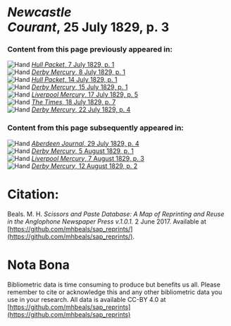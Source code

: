 # *Newcastle Courant*, 25 July 1829, p. 3  
  
### Content from this page previously appeared in:  
![Hand](http://scissorsandpaste.net/wp-content/uploads/2017/06/smallhandpointer.png) [*Hull Packet*, 7 July 1829, p. 1](https://mhbeals.github.io/sap_html/Hull-Packet/Hull-Packet-7-July-1829-p-1)  
![Hand](http://scissorsandpaste.net/wp-content/uploads/2017/06/smallhandpointer.png) [*Derby Mercury*, 8 July 1829, p. 1](https://mhbeals.github.io/sap_html/Derby-Mercury/Derby-Mercury-8-July-1829-p-1)  
![Hand](http://scissorsandpaste.net/wp-content/uploads/2017/06/smallhandpointer.png) [*Hull Packet*, 14 July 1829, p. 1](https://mhbeals.github.io/sap_html/Hull-Packet/Hull-Packet-14-July-1829-p-1)  
![Hand](http://scissorsandpaste.net/wp-content/uploads/2017/06/smallhandpointer.png) [*Derby Mercury*, 15 July 1829, p. 1](https://mhbeals.github.io/sap_html/Derby-Mercury/Derby-Mercury-15-July-1829-p-1)  
![Hand](http://scissorsandpaste.net/wp-content/uploads/2017/06/smallhandpointer.png) [*Liverpool Mercury*, 17 July 1829, p. 5](https://mhbeals.github.io/sap_html/Liverpool-Mercury/Liverpool-Mercury-17-July-1829-p-5)  
![Hand](http://scissorsandpaste.net/wp-content/uploads/2017/06/smallhandpointer.png) [*The Times*, 18 July 1829, p. 7](https://mhbeals.github.io/sap_html/The-Times/The-Times-18-July-1829-p-7)  
![Hand](http://scissorsandpaste.net/wp-content/uploads/2017/06/smallhandpointer.png) [*Derby Mercury*, 22 July 1829, p. 4](https://mhbeals.github.io/sap_html/Derby-Mercury/Derby-Mercury-22-July-1829-p-4)  
  
### Content from this page subsequently appeared in:  
![Hand](http://scissorsandpaste.net/wp-content/uploads/2017/06/smallhandpointer.png) [*Aberdeen Journal*, 29 July 1829, p. 4](https://mhbeals.github.io/sap_html/Aberdeen-Journal/Aberdeen-Journal-29-July-1829-p-4)  
![Hand](http://scissorsandpaste.net/wp-content/uploads/2017/06/smallhandpointer.png) [*Derby Mercury*, 5 August 1829, p. 1](https://mhbeals.github.io/sap_html/Derby-Mercury/Derby-Mercury-5-August-1829-p-1)  
![Hand](http://scissorsandpaste.net/wp-content/uploads/2017/06/smallhandpointer.png) [*Liverpool Mercury*, 7 August 1829, p. 3](https://mhbeals.github.io/sap_html/Liverpool-Mercury/Liverpool-Mercury-7-August-1829-p-3)  
![Hand](http://scissorsandpaste.net/wp-content/uploads/2017/06/smallhandpointer.png) [*Derby Mercury*, 12 August 1829, p. 2](https://mhbeals.github.io/sap_html/Derby-Mercury/Derby-Mercury-12-August-1829-p-2)  


# Citation: 

Beals. M. H. *Scissors and Paste Database: A Map of Reprinting and Reuse in the Anglophone Newspaper Press v.1.0.1.* 2 June 2017. Available at [https://github.com/mhbeals/sap_reprints/](https://github.com/mhbeals/sap_reprints/). 

# Nota Bona

Bibliometric data is time consuming to produce but benefits us all. Please remember to cite or acknowledge this and any other bibliometric data you use in your research. All data is available CC-BY 4.0 at [https://github.com/mhbeals/sap_reprints](https://github.com/mhbeals/sap_reprints)